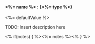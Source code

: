 #### **<%= name %>** : {<%= type %>}

<%= defaultValue %>

TODO: Insert description here

<% if(notes) { %><%= notes %><% } %>

